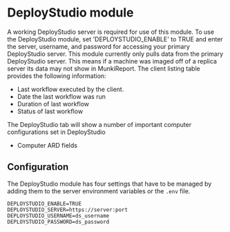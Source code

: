 DeployStudio module
==============

A working DeployStudio server is required for use of this module.
To use the DeployStudio module, set 'DEPLOYSTUDIO_ENABLE' to TRUE and
enter the server, username, and password for accessing your primary
DeployStudio server.
This module currently only pulls data from the primary DeployStudio
server. This means if a machine was imaged off of a replica server
its data may not show in MunkiReport.
The client listing table provides the following information:
* Last workflow executed by the client.
* Date the last workflow was run
* Duration of last workflow
* Status of last workflow

The DeployStudio tab will show a number of important computer configurations set in DeployStudio
*  Computer ARD fields

Configuration
-------------

The DeployStudio module has four settings that have to be managed by adding them to the server environment variables or the `.env` file.

```
DEPLOYSTUDIO_ENABLE=TRUE
DEPLOYSTUDIO_SERVER=https://server:port
DEPLOYSTUDIO_USERNAME=ds_username
DEPLOYSTUDIO_PASSWORD=ds_password
```

